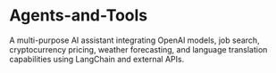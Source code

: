 # Agents-and-Tools
A multi-purpose AI assistant integrating OpenAI models, job search, cryptocurrency pricing, weather forecasting, and language translation capabilities using LangChain and external APIs.
